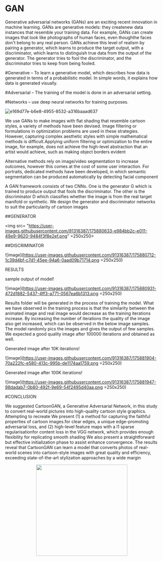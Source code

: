 # GAN
Generative adversarial networks (GANs) are an exciting recent innovation in machine learning. 
GANs are generative models: they createnew data instances that resemble your training data. For example, GANs can create images that look like photographs of human faces, even thoughthe faces don't belong to any real person. 
GANs achieve this level of realism by pairing a generator, which learns to produce the target output, with a discriminator, which learns to distinguish true data from the output of the generator. The generator tries to fool the discriminator, and the discriminator tries to keep from being fooled.

#Generative – To learn a generative model, which describes how data is generated in terms of a probabilistic model. In simple words, it explains how data is generated visually. 

#Adversarial – The training of the model is done in an adversarial setting. 

#Networks – use deep neural networks for training purposes.

![e169d77e-b6e8-4955-8532-a316baaad637](https://user-images.githubusercontent.com/91316387/175883213-736e77b3-f351-4e64-a727-47d671a6159c.jpg)

We use GANs to make images with flat shading that resemble cartoon styles, a variety of
methods have been devised. Image filtering or formulations in optimization
problems are used in these strategies. However, capturing complex aesthetic styles
with simple mathematical methods is difficult.Applying uniform filtering or
optimization to the entire image, for example, does not achieve the high-level
abstraction that an artist would achieve, such as making object borders evident


Alternative methods rely on image/video segmentation to increase outcomes, however this comes at the cost of some user interaction. For portraits, dedicated
methods have been developed, in which semantic segmentation can be produced
automatically by detecting facial component

A GAN framework consists of two CNNs. One is the generator G which is
trained to produce output that fools the discriminator. The other is the
discriminator D which classifies whether the image is from the real target
manifold or synthetic. We design the generator and discriminator networks to suit
the particularity of cartoon images

##GENERATOR

<img src= "https://user-images.githubusercontent.com/91316387/175880633-e984bb2c-e011-49e9-9620-9484f3f8e2ef.png" =250x250>

##DISCRIMINATOR

![image](https://user-images.githubusercontent.com/91316387/175880712-1c39d4bf-c7d1-45ee-94a6-0aad09b71714.png =250x250)

RESULTS

sample output of model!

![image](https://user-images.githubusercontent.com/91316387/175880931-472d1882-5437-4ff3-a771-0567ea6b1313.png =250x250)

Results folder will be generated in the process of training the model. What we
have observed in the training process is that the similarity between the animated
image and real image would decrease as the training iterations increase. By increasing the number of iterations the quality of the image also get
increased, which can be observed in the below image samples. The model
randomly pics the images and gives the output of few samples. We expected a
good quality image after 100000 iterations and obtained as well.

Generated image after 10K iterations!

![image](https://user-images.githubusercontent.com/91316387/175881904-70a222fc-e580-413c-995b-de1174aa1759.png =250x250)

Generated image after 100K iterations!

![image](https://user-images.githubusercontent.com/91316387/175881947-98dadab7-0b80-492f-9e69-54f2495d40aa.png =250x250)


#CONCLUSION

We suggested CartoonGAN, a Generative Adversarial Network, in this study
to convert real-world pictures into high-quality cartoon style graphics. Attempting
to recreate We present (1) a method for capturing the faithful properties of cartoon
images.for clear edges, a unique edge-promoting adversarial loss, and
(2) high-level feature maps with a l1 sparse regularisationfor content loss in the
VGG network, which provides enough flexibility for replicating smooth shading
We also present a straightforward but effective initialization phase to assist
enhance convergence. The results reveal that CartoonGAN can learn a model that converts photos of
real-world scenes into cartoon-style images with great quality and efficiency, exceeding state-of-the-art stylization approaches by a wide margin

<p align="center">
  <img 
    width="300"
    height="300"
    src="https://picsum.photos/300/300"
  >
</p>
